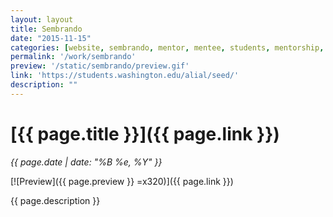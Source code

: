 ```yaml
---
layout: layout
title: Sembrando
date: "2015-11-15"
categories: [website, sembrando, mentor, mentee, students, mentorship, latino, first generation, highschool, education, university, UW, design, user experience]
permalink: '/work/sembrando'
preview: '/static/sembrando/preview.gif'
link: 'https://students.washington.edu/alial/seed/'
description: ""
---
```


# [{{ page.title }}]({{ page.link }})
*{{ page.date | date: "%B %e, %Y" }}*

[![Preview]({{ page.preview }} =x320)]({{ page.link }})

{{ page.description }}
